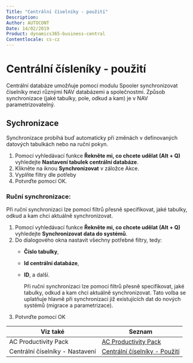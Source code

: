 ```yaml
---
Title: "Centrální číselníky - použití"
Description: 
Author: AUTOCONT
Date: 14/02/2019
Product: dynamics365-business-central
Contentlocale: cs-cz
---
```


# Centrální čísleníky - použití

Centrální databáze umožňuje pomocí modulu Spooler synchronizovat číselníky mezi různými NAV databázemi a společnostmi. Způsob synchronizace (jaké tabulky, pole, odkud a kam) je v NAV parametrizovatelný. 

## Sychronizace
Synchronizace probíhá buď automaticky při změnách v definovaných datových tabulkách nebo na ruční pokyn. 

1. Pomocí vyhledávací funkce **Řekněte mi, co chcete udělat (Alt + Q)** vyhledejte **Nastavení tabulek centrální databáze**.
2. Klikněte na iknou **Synchronizovat** v záložce Akce.
3. Vyplňte filtry dle potřeby
4. Potvrďte pomocí OK.

### Ruční synchronizace:
Při ruční synchronizaci lze pomocí filtrů přesně specifikovat, jaké tabulky, odkud a kam chci aktuálně synchronizovat. 
1. Pomocí vyhledávací funkce **Řekněte mi, co chcete udělat (Alt + Q)** vyhledejte **Synchronizovat data do systémů**.
2. Do dialogového okna nastavit všechny potřebné filtry, tedy:
   - **Číslo tabulky**,
   - **Id centrální databáze**,
   - **ID**, a další.
  
      Při ruční synchronizaci lze pomocí filtrů přesně specifikovat, jaké tabulky, odkud a kam chci aktuálně synchronizovat. Tato volba se uplatňuje hlavně při synchronizaci již existujících dat do nových systémů (migrace a parametrizace).
3. Potvrďte pomocí OK


|            Viz také             |                              Seznam                              |
| ------------------------------- | ---------------------------------------------------------------- |
| AC Productivity Pack            | [AC Productivity Pack](ac-pp-productivity-pack.md)               |
| Centrální číselníky - Nastavení | [Centrální číselníky - Použití](ac-pp-central-database-setup.md) |
